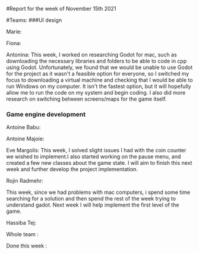 #Report for the week of November 15th 2021


#Teams:
###UI design

Marie:

Fiona:


Antonina: This week, I worked on researching Godot for mac, such as downloading the necessary libraries and folders to be able to code in cpp using Godot. Unfortunately, we found that we would be unable to use Godot for the project as it wasn't a feasible option for everyone, so I switched my focus to downloading a virtual machine and checking that I would be able to run Windows on my computer. It isn't the fastest option, but it will hopefully allow me to run the code on my system and begin coding. I also did more research on switching between screens/maps for the game itself.


### Game engine development

Antoine Babu:



Antoine Majoie:



Eve Margolis:
This week, I solved slight issues I had with the coin counter we wished to implement.I also started working on the pause menu, and created a few new classes about the game state. I will aim to finish this next week and further develop the project implementation.


Rojin Radmehr:

This week, since we had problems with mac computers, i spend some time searching for a solution and then spend the rest of the week trying to understand gadot.
Next week I will help implement the first level of the game.

Hassiba Tej:


Whole team :



Done this week :
